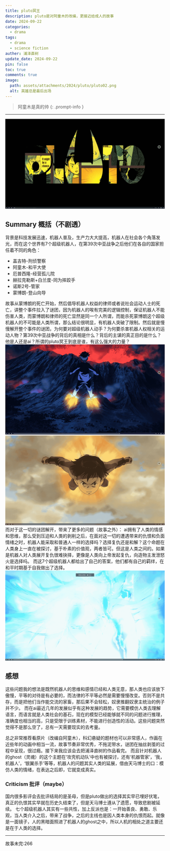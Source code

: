 ```yaml
---
title: pluto冥王
description: pluto是对阿童木的改编，更接近给成人的故事
date: 2024-09-22
categories:
  - drama
tags:
  - drama
  - science fiction
auther: 浦泽直树
update_date: 2024-09-22
pin: false
toc: true
comments: true
image:
  path: assets/attachments/2024/pluto/pluto02.png
  alt: 英雄总是最后出场
---
```

> 阿童木是真的帅
{: .prompt-info }
---
![img](assets/attachments/2024/pluto/pluto01.png)
## Summary 概括（不剧透）
背景是科技发展迅速，机器人普及，生产力大大提高，机器人在社会各个角落发光，而在这个世界有7个超级机器人，在第39次中亚战争之后他们在各自的国家担任着不同的角色：
- 盖吉特-刑侦警察
- 阿童木-和平大使 
- 厄普西隆-经营孤儿院 
- 赫拉克勒斯+白兰度-同为摔跤手 
- 诺斯2号-管家 
- 蒙博朗-登山向导

故事从蒙博朗的死亡开始，然后倡导机器人权益的律师或者说社会运动人士的死亡，讲整个事件拉入了谜团，因为机器人的唉有完美的逻辑控制，保证机器人不能伤害人类，而蒙博朗和律师的死亡显然是同一个人所谓，而能杀死蒙博朗这个超级机器人的不可能是人类所谓，那么结论很明显，有机器人突破了限制。然后就是慢慢解开整个事件的谜团，为何要对超级机器人动手？为何要杀害机器人权相关的运动人物？第39次中亚战争的背后的真相是什么？背后的主谋的真正目的是什么？他是人还是ai？所谓的pluto冥王到底是谁，有这么强大的力量？
![img](assets/attachments/2024/pluto/pluto03.png)
![img](assets/attachments/2024/pluto/pluto04.png)
而对于这一切的谜团解开，带来了更多的问题（故事之外）：
ai拥有了人类的情感和思维，那么受到压迫和人类的剥削之后，在面对这一切的遭遇带来的仇恨和负面情绪之时，机器人能采取和普通人一样的选择吗？选择复仇还是和解？这个命题在人类身上一直在被探讨，基于朴素的价值观，两者皆可。但这是人类之间的。如果是机器人对人类展开复仇很难抉择，更像是人类向上帝发起复仇，向造物主发泄怒火是选择吗。
而这7个超级机器人都给出了自己的答案，他们都有自己的羁绊，在和平时期基于自我做出了选择。
![img](assets/attachments/2024/pluto/pluto05.png)
## 感想
这些问题我的想法是既然机器人的思维和感情已经和人类无意，那人类也应该放下傲慢，平等的对待是有必要的，而法律的不平等必然是需要慢慢改变。否则不是共存，而是把他们当作能交流的家畜，那后果不会轻松，奴隶推翻奴隶主统治的例子并不少。
而在ai最近几年的发展似乎有这种发展的趋势，它需要模仿人类去理解语言，而语言就是人类社会的基石，现在的模型已经能够就不同的问题进行推理，准确度也相当的高，只是受限于训练素材，不能进行创造性的活动。这些问题突然觉得不是那么空了，总有一天需要现实的去考量。

总之非常推荐看原片（改编自阿童木），科幻悬疑的题材也可以非常感人，作画在近些年的动画中相当一流，故事节奏非常优秀，不拖泥带水，谜团在抽丝剥茧的过程中呈现，很过瘾。接下来我应该会去把浦泽直树的作品看完。
而且针对机器人的ghost（灵魂）的这个主题在‘攻壳机动队’中也有被探讨，还有‘机器管家’，‘我，机器人’，‘银翼杀手’等等，机器人的问题其实人类的延展，借由天马博士的口：模仿人类的情绪，在表达之后即，它就变成真实。

### Criticism 批评（maybe）
国内很多影评会去批评结局的是圣母，但是pluto做出的选择其实早已埋好伏笔，真正的仇恨其实早就在历史久结束了，但是天马博士遵从了遗愿，导致悲剧被延续。
七个超级机器人其实有一些共性，加上反派也是：一开始善良、勇敢、乐观，当人类介入之后，带来了战争，之后的主线也是因人类本身的仇恨而起。就像是一面镜子，人的黑暗面照进了机器人的ghost之中，所以人机的相处之道主要还是在于人类的选择。


---
故事未完:266
